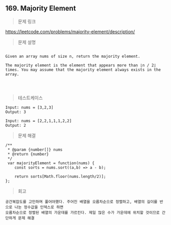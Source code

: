 ## 169. Majority Element

> 문제 링크

https://leetcode.com/problems/majority-element/description/

> 문제 설명

```

Given an array nums of size n, return the majority element.

The majority element is the element that appears more than ⌊n / 2⌋ times. You may assume that the majority element always exists in the array.




```

> 테스트케이스

```
Input: nums = [3,2,3]
Output: 3

Input: nums = [2,2,1,1,1,2,2]
Output: 2
```


> 문제 해결

```
/**
 * @param {number[]} nums
 * @return {number}
 */
 var majorityElement = function(nums) {
    const sorts = nums.sort((a,b) => a - b);

    return sorts[Math.floor(nums.length/2)];
};

```

> 회고

```
공간복잡도를 고민하며 풀어야했다. 주어진 배열을 오름차순으로 정렬하고, 배열의 길이를 반으로 나눈 정수값을 인덱스로 하면
오름차순으로 정렬된 배열의 가운데를 가르킨다. 제일 많은 수가 가운데에 위치할 것이므로 간단하게 문제 해결
```